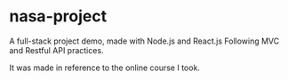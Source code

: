 # nasa-project
A full-stack project demo, made with Node.js and React.js
Following MVC and Restful API practices.

It was made in reference to the online course I took.
